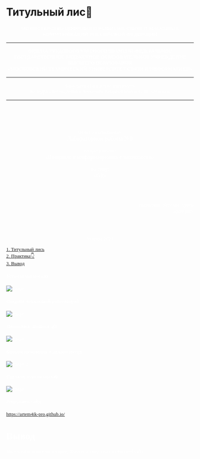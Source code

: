 # Титульный лис🦊
<a name='titul'></a>
<font size="2" color="white" face="Comic Sans MS"><p align="center">
<b>МИНИСТЕРСТВО ЦИФРОВОГО РАЗВИТИЯ, СВЯЗИ И МАССОВЫХ КОММУНИКАЦИЙ РОССИЙСКОЙ ФЕДЕРАЦИИ
</b></p></font>
<hr>

<font size="2" color="white" face="Comic Sans MS"><p align="center">
<b>ОРДЕНА ТРУДОВОГО КРАСНОГО ЗНАМЕНИ ФЕДЕРАЛЬНОЕ ГОСУДАРСТВЕННОЕ БЮДЖЕТНОЕ ОБРАЗОВАТЕЛЬНОЕ УЧРЕЖДЕНИЕ ВЫСШЕГО ОБРАЗОВАНИЯ
<br>«МОСКОВСКИЙ ТЕХНИЧЕСКИЙ УНИВЕРСИТЕТ СВЯЗИ И ИНФОРМАТИКИ»
</b></p></font>
<hr>

<font size="2" color="white" face="Comic Sans MS"><p align="center">
Факультет «Радио и телевидение»
<br>Кафедра «Телевидения и Звукового Вещания имени С. И. Катаева.»
</p></font>
<hr>
<br><br>

<font size="2" color="white" face="Comic Sans MS"><p align="center">
<br>Отчет о выполнении:
<br>
<font size="3">Лабораторной работы №8</font>
<br>
<br>по дисциплине:
<br>
<font size="3">«Введение в информационные технологии»</font>
<br>
<br>На тему:
<br>
<font size="3">«Git»</font>
<br><br><br><br>
<p align="right"><font size="2" color='white'>Выполнил: Успехов Артём
<br>Проверил:</font></p>
<br><br>
<p align="center"><font size="2" color='white'>Москва 2024
</font></p>

[1. Титульный лись](#titul)
<br>
[2. Практика👇](#practica)
<br>
[3. Вывод](#end)

<a name='practica'></a>
#### Устанавливаем гит
![image](https://github.com/user-attachments/assets/9f051359-cf8f-4908-8c83-9e0353c34370)


#### Создаём локальный репозиторий
![image](https://github.com/user-attachments/assets/d878aae6-7f32-4000-a242-010b3334a8ce)

#### Появилась шмяпка .git
![image](https://github.com/user-attachments/assets/15920ad4-8239-4dbd-85d9-c989d81e4236)


#### Вносим изменения и делаем merge
![image-2](https://github.com/user-attachments/assets/672f0973-3474-4307-b234-df7b4f4ea53e)


#### Сделали пуш на гитхаб 
![image](https://github.com/user-attachments/assets/437ce696-ee26-4378-a0ec-745899743902)


#### Зогружаем сайд
https://artem4ik-pro.github.io/



# <font face='Comic Sans MS'>Вывод</font>
<a name='end'></a>
<font face='Comic Sans MS'>Научился использовать сервер Denver и запустил на нём свой сайт</font>







